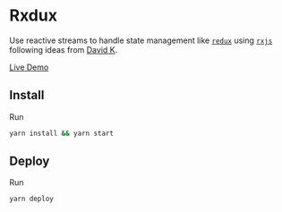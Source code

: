 # Rxdux

Use reactive streams to handle state management like [`redux`](https://redux.js.org/) using [`rxjs`](http://reactivex.io/rxjs/class/es6/Observable.js~Observable.html) following ideas from [David K](https://twitter.com/DavidKPiano).

[Live Demo](https://getdanarias.github.io/rxdux/)

## Install

Run

```bash
yarn install && yarn start
```

## Deploy

Run

```bash
yarn deploy
```

